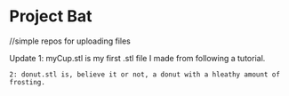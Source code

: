 # Project Bat
//simple repos for uploading files


Update 1: myCup.stl is my first .stl file I made from following a tutorial.

    2: donut.stl is, believe it or not, a donut with a hleathy amount of frosting.
